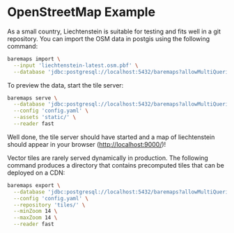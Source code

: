 # OpenStreetMap Example

As a small country, Liechtenstein is suitable for testing and fits well in a git repository. 
You can import the OSM data in postgis using the following command:

```bash
baremaps import \
  --input 'liechtenstein-latest.osm.pbf' \
  --database 'jdbc:postgresql://localhost:5432/baremaps?allowMultiQueries=true&user=baremaps&password=baremaps'
```

To preview the data, start the tile server:

```bash
baremaps serve \
  --database 'jdbc:postgresql://localhost:5432/baremaps?allowMultiQueries=true&user=baremaps&password=baremaps' \
  --config 'config.yaml' \
  --assets 'static/' \
  --reader fast
```

Well done, the tile server should have started and a map of liechtenstein should appear in your browser ([http://localhost:9000/](http://localhost:9000/))!

Vector tiles are rarely served dynamically in production. The following command produces a directory that contains precomputed tiles that can be deployed on a CDN:

```bash
baremaps export \
  --database 'jdbc:postgresql://localhost:5432/baremaps?allowMultiQueries=true&user=baremaps&password=baremaps' \
  --config 'config.yaml' \
  --repository 'tiles/' \
  --minZoom 14 \
  --maxZoom 14 \
  --reader fast
```